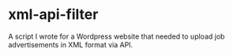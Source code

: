 # xml-api-filter
A script I wrote for a Wordpress website that needed to upload job advertisements in XML format via API.
